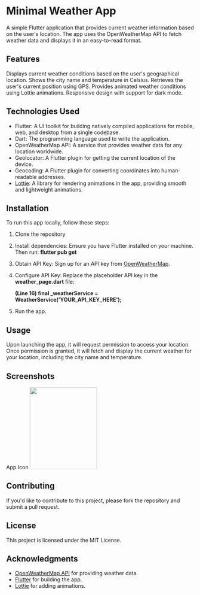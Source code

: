 # Minimal Weather App
A simple Flutter application that provides current weather information based on the user's location. The app uses the OpenWeatherMap API to fetch weather data and displays it in an easy-to-read format.

## Features
Displays current weather conditions based on the user's geographical location.
Shows the city name and temperature in Celsius.
Retrieves the user's current position using GPS.
Provides animated weather conditions using Lottie animations.
Responsive design with support for dark mode.

## Technologies Used
- Flutter: A UI toolkit for building natively compiled applications for mobile, web, and desktop from a single codebase.
- Dart: The programming language used to write the application.
- OpenWeatherMap API: A service that provides weather data for any location worldwide.
- Geolocator: A Flutter plugin for getting the current location of the device.
- Geocoding: A Flutter plugin for converting coordinates into human-readable addresses.
-  [Lottie](https://lottiefiles.com/): A library for rendering animations in the app, providing smooth and lightweight animations.


## Installation
To run this app locally, follow these steps:
1. Clone the repository
2. Install dependencies: Ensure you have Flutter installed on your machine. Then run: **flutter pub get**
3. Obtain API Key: Sign up for an API key from [OpenWeatherMap](https://openweathermap.org/).
4. Configure API Key: Replace the placeholder API key in the **weather_page.dart** file:
   
   **(Line 16) final _weatherService = WeatherService('YOUR_API_KEY_HERE');**
6. Run the app.


## Usage
Upon launching the app, it will request permission to access your location. Once permission is granted, it will fetch and display the current weather for your location, including the city name and temperature.

## Screenshots
App Icon <img src="https://github.com/amoakodomson25/ImageLibrary/blob/main/MinimalWeatherAppScreenshots/App%20Icon.jpg" width="180px" height="219px"/>

## Contributing
If you'd like to contribute to this project, please fork the repository and submit a pull request.

## License
This project is licensed under the MIT License.

## Acknowledgments
- [OpenWeatherMap API](https://openweathermap.org/) for providing weather data.
- [Flutter](https://flutter.dev/) for building the app.
- [Lottie](https://lottiefiles.com/) for adding animations.

